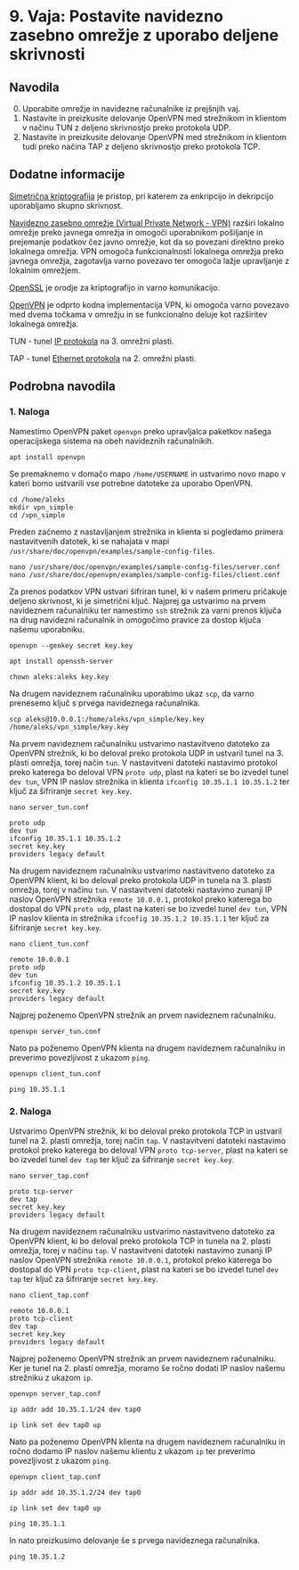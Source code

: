 # 9. Vaja: Postavite navidezno zasebno omrežje z uporabo deljene skrivnosti

## Navodila

0. Uporabite omrežje in navidezne računalnike iz prejšnjih vaj.
1. Nastavite in preizkusite delovanje OpenVPN med strežnikom in klientom v načinu TUN z deljeno skrivnostjo preko protokola UDP.
2. Nastavite in preizkusite delovanje OpenVPN med strežnikom in klientom tudi preko načina TAP z deljeno skrivnostjo preko protokola TCP.

## Dodatne informacije

[Simetrična kriptografija](https://en.wikipedia.org/wiki/Cryptography#Symmetric-key_cryptography) je pristop, pri katerem za enkripcijo in dekripcijo uporabljamo skupno skrivnost.

[Navidezno zasebno omrežje (Virtual Private Network - VPN)](https://en.wikipedia.org/wiki/Virtual_private_network) razširi lokalno omrežje preko javnega omrežja in omogoči uporabnikom pošiljanje in prejemanje podatkov čez javno omrežje, kot da so povezani direktno preko lokalnega omrežja. VPN omogoča funkcionalnosti lokalnega omrežja preko javnega omrežja, zagotavlja varno povezavo ter omogoča lažje upravljanje z lokalnim omrežjem.

[OpenSSL](https://www.openssl.org/) je orodje za kriptografijo in varno komunikacijo.

[OpenVPN](https://en.wikipedia.org/wiki/OpenVPN) je odprto kodna implementacija VPN, ki omogoča varno povezavo med dvema točkama v omrežju in se funkcionalno deluje kot razširitev lokalnega omrežja.

TUN - tunel [IP protokola](https://en.wikipedia.org/wiki/Internet_Protocol) na 3. omrežni plasti.

TAP - tunel [Ethernet protokola](https://en.wikipedia.org/wiki/Ethernet) na 2. omrežni plasti.

## Podrobna navodila

### 1. Naloga

Namestimo OpenVPN paket `openvpn` preko upravljalca paketkov našega operacijskega sistema na obeh navideznih računalnikih.

    apt install openvpn

Se premaknemo v domačo mapo `/home/USERNAME` in ustvarimo novo mapo v kateri bomo ustvarili vse potrebne datoteke za uporabo OpenVPN.

    cd /home/aleks
    mkdir vpn_simple
    cd /vpn_simple

Preden začnemo z nastavljanjem strežnika in klienta si pogledamo primera nastavitvenih datotek, ki se nahajata v mapi `/usr/share/doc/openvpn/examples/sample-config-files`.

    nano /usr/share/doc/openvpn/examples/sample-config-files/server.conf
    nano /usr/share/doc/openvpn/examples/sample-config-files/client.conf

Za prenos podatkov VPN ustvari šifriran tunel, ki v našem primeru pričakuje deljeno skrivnost, ki je simetrični ključ. Najprej ga ustvarimo na prvem navideznem računalniku ter namestimo `ssh` strežnik za varni prenos ključa na drug navidezni računalnik in omogočimo pravice za dostop ključa našemu uporabniku.

    openvpn --genkey secret key.key

    apt install openssh-server

    chown aleks:aleks key.key

Na drugem navideznem računalniku uporabimo ukaz `scp`, da varno prenesemo ključ s prvega navideznega računalnika.

    scp aleks@10.0.0.1:/home/aleks/vpn_simple/key.key /home/aleks/vpn_simple/key.key

Na prvem navideznem računalniku ustvarimo nastavitveno datoteko za OpenVPN strežnik, ki bo deloval preko protokola UDP in ustvaril tunel na 3. plasti omrežja, torej način `tun`. V nastavitveni datoteki nastavimo protokol preko katerega bo deloval VPN `proto udp`, plast na kateri se bo izvedel tunel `dev tun`, VPN IP naslov strežnika in klienta `ifconfig 10.35.1.1 10.35.1.2` ter ključ za šifriranje `secret key.key`.

    nano server_tun.conf

    proto udp
    dev tun
    ifconfig 10.35.1.1 10.35.1.2
    secret key.key
    providers legacy default

Na drugem navideznem računalniku ustvarimo nastavitveno datoteko za OpenVPN klient, ki bo deloval preko protokola UDP in tunela na 3. plasti omrežja, torej v načinu `tun`. V nastavitveni datoteki nastavimo zunanji IP naslov OpenVPN strežnika `remote 10.0.0.1`, protokol preko katerega bo dostopal do VPN `proto udp`, plast na kateri se bo izvedel tunel `dev tun`, VPN IP naslov klienta in strežnika `ifconfig 10.35.1.2 10.35.1.1` ter ključ za šifriranje `secret key.key`.

    nano client_tun.conf

    remote 10.0.0.1
    proto udp
    dev tun
    ifconfig 10.35.1.2 10.35.1.1
    secret key.key
    providers legacy default
    
Najprej poženemo OpenVPN strežnik an prvem navideznem računalniku.

    openvpn server_tun.conf

Nato pa poženemo OpenVPN klienta na drugem navideznem računalniku in preverimo povezljivost z ukazom `ping`.

    openvpn client_tun.conf

    ping 10.35.1.1

### 2. Naloga

Ustvarimo OpenVPN strežnik, ki bo deloval preko protokola TCP in ustvaril tunel na 2. plasti omrežja, torej način `tap`. V nastavitveni datoteki nastavimo protokol preko katerega bo deloval VPN `proto tcp-server`, plast na kateri se bo izvedel tunel `dev tap` ter ključ za šifriranje `secret key.key`.

    nano server_tap.conf

    proto tcp-server
    dev tap
    secret key.key
    providers legacy default

Na drugem navideznem računalniku ustvarimo nastavitveno datoteko za OpenVPN klient, ki bo deloval preko protokola TCP in tunela na 2. plasti omrežja, torej v načinu `tap`. V nastavitveni datoteki nastavimo zunanji IP naslov OpenVPN strežnika `remote 10.0.0.1`, protokol preko katerega bo dostopal do VPN `proto tcp-client`, plast na kateri se bo izvedel tunel `dev tap` ter ključ za šifriranje `secret key.key`.

    nano client_tap.conf

    remote 10.0.0.1
    proto tcp-client
    dev tap
    secret key.key
    providers legacy default

Najprej poženemo OpenVPN strežnik an prvem navideznem računalniku. Ker je tunel na 2. plasti omrežja, moramo še ročno dodati IP naslov našemu strežniku z ukazom `ip`.

    openvpn server_tap.conf

    ip addr add 10.35.1.1/24 dev tap0

    ip link set dev tap0 up

Nato pa poženemo OpenVPN klienta na drugem navideznem računalniku in ročno dodamo IP naslov našemu klientu z ukazom `ip` ter preverimo povezljivost z ukazom `ping`.

    openvpn client_tap.conf

    ip addr add 10.35.1.2/24 dev tap0

    ip link set dev tap0 up

    ping 10.35.1.1

In nato preizkusimo delovanje še s prvega navideznega računalnika.

    ping 10.35.1.2
